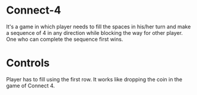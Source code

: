 # Connect-4
It's a game in which player needs to fill the spaces in his/her turn and make a sequence of 4 in any direction while blocking the way for other player. One who can complete the sequence first wins.
# Controls
Player has to fill using the first row. It works like dropping the coin in the game of Connect 4.
